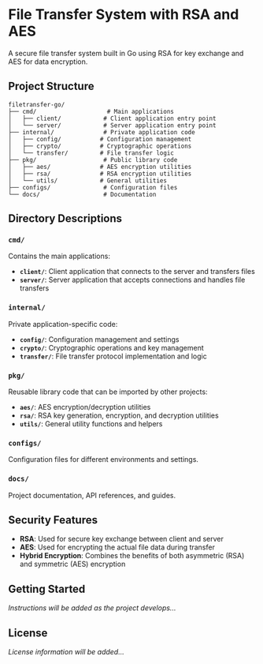 # File Transfer System with RSA and AES

A secure file transfer system built in Go using RSA for key exchange and AES for data encryption.

## Project Structure

```
filetransfer-go/
├── cmd/                    # Main applications
│   ├── client/            # Client application entry point
│   └── server/            # Server application entry point
├── internal/              # Private application code
│   ├── config/           # Configuration management
│   ├── crypto/           # Cryptographic operations
│   └── transfer/         # File transfer logic
├── pkg/                   # Public library code
│   ├── aes/              # AES encryption utilities
│   ├── rsa/              # RSA encryption utilities
│   └── utils/            # General utilities
├── configs/               # Configuration files
└── docs/                  # Documentation
```

## Directory Descriptions

### `cmd/`
Contains the main applications:
- **`client/`**: Client application that connects to the server and transfers files
- **`server/`**: Server application that accepts connections and handles file transfers

### `internal/`
Private application-specific code:
- **`config/`**: Configuration management and settings
- **`crypto/`**: Cryptographic operations and key management
- **`transfer/`**: File transfer protocol implementation and logic

### `pkg/`
Reusable library code that can be imported by other projects:
- **`aes/`**: AES encryption/decryption utilities
- **`rsa/`**: RSA key generation, encryption, and decryption utilities
- **`utils/`**: General utility functions and helpers

### `configs/`
Configuration files for different environments and settings.

### `docs/`
Project documentation, API references, and guides.

## Security Features

- **RSA**: Used for secure key exchange between client and server
- **AES**: Used for encrypting the actual file data during transfer
- **Hybrid Encryption**: Combines the benefits of both asymmetric (RSA) and symmetric (AES) encryption

## Getting Started

*Instructions will be added as the project develops...*

## License

*License information will be added...*
